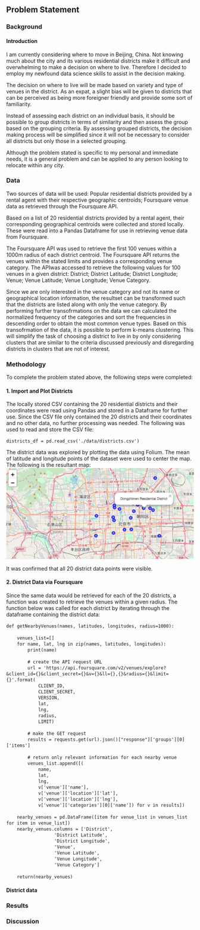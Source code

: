 ## Problem Statement
### Background
#### Introduction
I am currently considering where to move in Beijing, China. Not knowing much about the city and its various residential districts make it difficult and overwhelming to make a decision on where to live. Therefore I decided to employ my newfound data science skills to assist in the decision making.

The decision on where to live will be made based on variety and type of venues in the district. As an expat, a slight bias will be given to districts that can be perceived as being more foreigner friendly and provide some sort of familiarity.

Instead of assessing each district on an individual basis, it should be possible to group districts in terms of similarity and then assess the group based on the grouping criteria. By assessing grouped districts, the decision making process will be simplified since it will not be necessary to consider all districts but only those in a selected grouping.

Although the problem stated is specific to my personal and immediate needs, it is a general problem and can be applied to any person looking to relocate within any city.

### Data
Two sources of data will be used: Popular residential districts provided by a rental agent with their respective geographic centroids; Foursquare venue data as retrieved through the Foursquare API.

Based on a list of 20 residential districts provided by a rental agent, their corresponding geographical centroids were collected and stored locally. These were read into a Pandas Dataframe for use in retrieving venue data from Foursquare.

The Foursquare API was used to retrieve the first 100 venues within a 1000m radius of each district centroid. The Foursquare API returns the venues within the stated limits and provides a corresponding venue category. The APIwas accessed to retrieve the following values for 100 venues in a given district: District;	District Latitude;	District Longitude; Venue;	Venue Latitude;	Venue Longitude;	Venue Category.

Since we are only interested in the venue category and not its name or geographical location information, the resultset can be transformed such that the districts are listed along with only the venue category. By performing further transofrmations on the data we can calculated the normalized frequency of the categories and sort the frequencies in descending order to obtain the most common venue types. Based on this transofrmation of the data, it is possible to perform k-means clustering. This will simplify the task of choosing a district to live in by only considering clusters that are similar to the criteria discussed previously and disregarding districts in clusters that are not of interest.

### Methodology
To complete the problem stated above, the following steps were completed: 
#### 1. Import and Plot Districts
The locally stored CSV containing the 20 residential districts and their coordinates were read using Pandas and stored in a Dataframe for further use. Since the CSV file only contained the 20 districts and their coordinates and no other data, no further processing was needed. The following was used to read and store the CSV file:
```
districts_df = pd.read_csv('./data/districts.csv')
```
The district data was explored by plotting the data using Folium. The mean of latitude and longitude points of the dataset were used to center the map. The following is the resultant map:
![alt text](https://github.com/stefmarais/battle-of-the-hoods/blob/master/img/district%20map.jpeg "Given Districts")

It was confirmed that all 20 district data points were visible.

#### 2. District Data via Foursquare
Since the same data would be retrieved for each of the 20 districts, a function was created to retrieve the venues within a given radius. The function below was called for each district by iterating through the dataframe containing the district data:
```
def getNearbyVenues(names, latitudes, longitudes, radius=1000):
    
    venues_list=[]
    for name, lat, lng in zip(names, latitudes, longitudes):
        print(name)
            
        # create the API request URL
        url = 'https://api.foursquare.com/v2/venues/explore?&client_id={}&client_secret={}&v={}&ll={},{}&radius={}&limit={}'.format(
            CLIENT_ID, 
            CLIENT_SECRET, 
            VERSION, 
            lat, 
            lng, 
            radius, 
            LIMIT)
            
        # make the GET request
        results = requests.get(url).json()["response"]['groups'][0]['items']
        
        # return only relevant information for each nearby venue
        venues_list.append([(
            name, 
            lat, 
            lng, 
            v['venue']['name'], 
            v['venue']['location']['lat'], 
            v['venue']['location']['lng'],  
            v['venue']['categories'][0]['name']) for v in results])

    nearby_venues = pd.DataFrame([item for venue_list in venues_list for item in venue_list])
    nearby_venues.columns = ['District', 
                  'District Latitude', 
                  'District Longitude', 
                  'Venue', 
                  'Venue Latitude', 
                  'Venue Longitude', 
                  'Venue Category']
    
    return(nearby_venues)
```

#### District data

### Results

### Discussion
